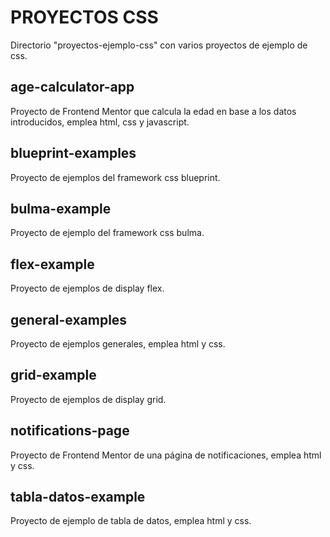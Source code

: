 # PROYECTOS CSS
Directorio "proyectos-ejemplo-css" con varios proyectos de ejemplo de css.

## age-calculator-app
Proyecto de Frontend Mentor que calcula la edad en base a los datos introducidos, emplea html, css y javascript.

## blueprint-examples
Proyecto de ejemplos del framework css blueprint.

## bulma-example
Proyecto de ejemplo del framework css bulma.

## flex-example
Proyecto de ejemplos de display flex.

## general-examples
Proyecto de ejemplos generales, emplea html y css.

## grid-example
Proyecto de ejemplos de display grid.

## notifications-page
Proyecto de Frontend Mentor de una página de notificaciones, emplea html y css.

## tabla-datos-example
Proyecto de ejemplo de tabla de datos, emplea html y css.